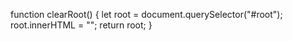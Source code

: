 function clearRoot() {
    let root = document.querySelector("#root");
    root.innerHTML = "";
    return root;
}